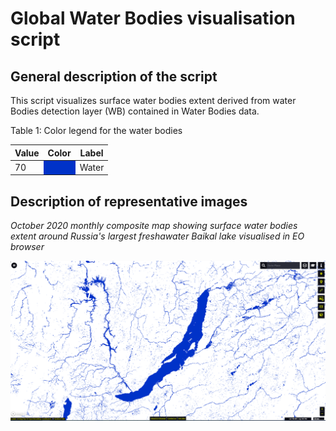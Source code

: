 # Global Water Bodies visualisation script

## General description of the script  
This script visualizes surface water bodies extent derived from water Bodies detection layer (WB) contained in Water Bodies data.
 
Table 1: Color legend for the water bodies 
<table>
  <thead>
    <tr>
      <th>Value</th>
      <th>Color</th>
	    <th>Label</th>
    </tr>
  </thead>
  <tbody>
    <tr>
      <td>70 </td>
      <td style="background-color:#0032c8"></td>
	    <td> Water </td>
    </tr>
  </tbody>
</table>  

## Description of representative images
 *October 2020 monthly composite map showing surface water bodies extent around Russia's largest freshawater Baikal lake  visualised in EO browser*

![Water bodies map Baikal lake ](fig/baikal-water.PNG)